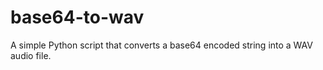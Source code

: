 # base64-to-wav
A simple Python script that converts a base64 encoded string into a WAV audio file.
